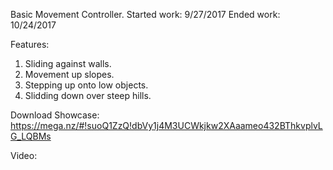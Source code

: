 Basic Movement Controller.
Started work: 9/27/2017
Ended work: 10/24/2017

Features:
1. Sliding against walls.
2. Movement up slopes.
3. Stepping up onto low objects.
4. Slidding down over steep hills.

Download Showcase:
https://mega.nz/#!suoQ1ZzQ!dbVy1j4M3UCWkjkw2XAaameo432BThkvplvLG_LQBMs

Video:
